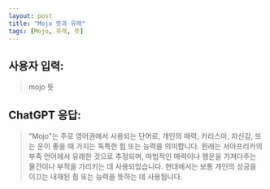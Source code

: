 ```yaml
---
layout: post
title: "Mojo 뜻과 유래"
tags: [Mojo, 유래, 뜻]
---
```


## 사용자 입력:
> mojo 뜻

## ChatGPT 응답:
> "Mojo"는 주로 영어권에서 사용되는 단어로, 개인의 매력, 카리스마, 자신감, 또는 운이 좋을 때 가지는 독특한 힘 또는 능력을 의미합니다. 원래는 서아프리카의 부족 언어에서 유래한 것으로 추정되며, 마법적인 매력이나 행운을 가져다주는 물건이나 부적을 가리키는 데 사용되었습니다. 현대에서는 보통 개인의 성공을 이끄는 내재된 힘 또는 능력을 뜻하는 데 사용됩니다.


